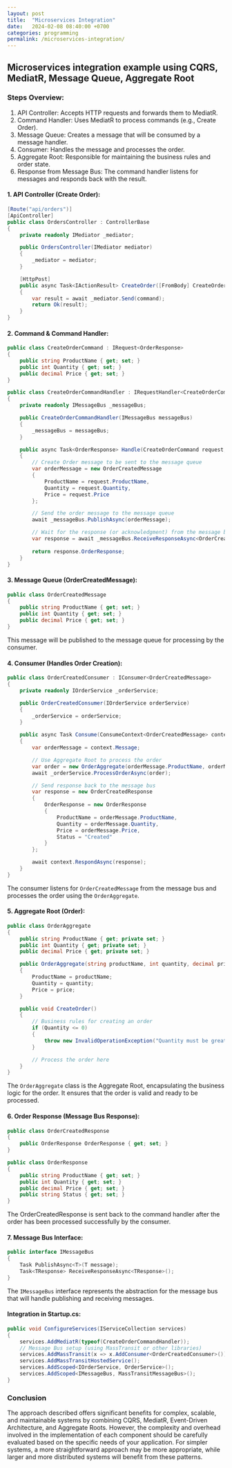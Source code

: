 ```yaml
---
layout: post
title:  "Microservices Integration"
date:   2024-02-08 08:40:00 +0700
categories: programming
permalink: /microservices-integration/
---
```


## Microservices integration example using CQRS, MediatR, Message Queue, Aggregate Root

### Steps Overview:

1. API Controller: Accepts HTTP requests and forwards them to MediatR.
2. Command Handler: Uses MediatR to process commands (e.g., Create Order).
3. Message Queue: Creates a message that will be consumed by a message handler.
4. Consumer: Handles the message and processes the order.
5. Aggregate Root: Responsible for maintaining the business rules and order state.
6. Response from Message Bus: The command handler listens for messages and responds back with the result.

#### 1. API Controller (Create Order):

```csharp
[Route("api/orders")]
[ApiController]
public class OrdersController : ControllerBase
{
    private readonly IMediator _mediator;

    public OrdersController(IMediator mediator)
    {
        _mediator = mediator;
    }

    [HttpPost]
    public async Task<IActionResult> CreateOrder([FromBody] CreateOrderCommand command)
    {
        var result = await _mediator.Send(command);
        return Ok(result);
    }
}
```

#### 2. Command & Command Handler:

```csharp
public class CreateOrderCommand : IRequest<OrderResponse>
{
    public string ProductName { get; set; }
    public int Quantity { get; set; }
    public decimal Price { get; set; }
}

public class CreateOrderCommandHandler : IRequestHandler<CreateOrderCommand, OrderResponse>
{
    private readonly IMessageBus _messageBus;

    public CreateOrderCommandHandler(IMessageBus messageBus)
    {
        _messageBus = messageBus;
    }

    public async Task<OrderResponse> Handle(CreateOrderCommand request, CancellationToken cancellationToken)
    {
        // Create Order message to be sent to the message queue
        var orderMessage = new OrderCreatedMessage
        {
            ProductName = request.ProductName,
            Quantity = request.Quantity,
            Price = request.Price
        };

        // Send the order message to the message queue
        await _messageBus.PublishAsync(orderMessage);

        // Wait for the response (or acknowledgment) from the message bus
        var response = await _messageBus.ReceiveResponseAsync<OrderCreatedResponse>();
        
        return response.OrderResponse;
    }
}
```

#### 3. Message Queue (OrderCreatedMessage):

```csharp
public class OrderCreatedMessage
{
    public string ProductName { get; set; }
    public int Quantity { get; set; }
    public decimal Price { get; set; }
}
```

This message will be published to the message queue for processing by the consumer.

#### 4. Consumer (Handles Order Creation):

```csharp
public class OrderCreatedConsumer : IConsumer<OrderCreatedMessage>
{
    private readonly IOrderService _orderService;

    public OrderCreatedConsumer(IOrderService orderService)
    {
        _orderService = orderService;
    }

    public async Task Consume(ConsumeContext<OrderCreatedMessage> context)
    {
        var orderMessage = context.Message;

        // Use Aggregate Root to process the order
        var order = new OrderAggregate(orderMessage.ProductName, orderMessage.Quantity, orderMessage.Price);
        await _orderService.ProcessOrderAsync(order);

        // Send response back to the message bus
        var response = new OrderCreatedResponse
        {
            OrderResponse = new OrderResponse
            {
                ProductName = orderMessage.ProductName,
                Quantity = orderMessage.Quantity,
                Price = orderMessage.Price,
                Status = "Created"
            }
        };

        await context.RespondAsync(response);
    }
}
```

The consumer listens for `OrderCreatedMessage` from the message bus and processes the order using the `OrderAggregate`.

#### 5. Aggregate Root (Order):

```csharp
public class OrderAggregate
{
    public string ProductName { get; private set; }
    public int Quantity { get; private set; }
    public decimal Price { get; private set; }

    public OrderAggregate(string productName, int quantity, decimal price)
    {
        ProductName = productName;
        Quantity = quantity;
        Price = price;
    }

    public void CreateOrder()
    {
        // Business rules for creating an order
        if (Quantity <= 0)
        {
            throw new InvalidOperationException("Quantity must be greater than zero.");
        }

        // Process the order here
    }
}
```

The `OrderAggregate` class is the Aggregate Root, encapsulating the business logic for the order. It ensures that the order is valid and ready to be processed.

#### 6. Order Response (Message Bus Response):

```csharp
public class OrderCreatedResponse
{
    public OrderResponse OrderResponse { get; set; }
}

public class OrderResponse
{
    public string ProductName { get; set; }
    public int Quantity { get; set; }
    public decimal Price { get; set; }
    public string Status { get; set; }
}
```

The OrderCreatedResponse is sent back to the command handler after the order has been processed successfully by the consumer.

#### 7. Message Bus Interface:

```csharp
public interface IMessageBus
{
    Task PublishAsync<T>(T message);
    Task<TResponse> ReceiveResponseAsync<TResponse>();
}
```

The `IMessageBus` interface represents the abstraction for the message bus that will handle publishing and receiving messages.

#### Integration in Startup.cs:

```csharp
public void ConfigureServices(IServiceCollection services)
{
    services.AddMediatR(typeof(CreateOrderCommandHandler));
    // Message Bus setup (using MassTransit or other libraries)
    services.AddMassTransit(x => x.AddConsumer<OrderCreatedConsumer>());
    services.AddMassTransitHostedService();
    services.AddScoped<IOrderService, OrderService>();
    services.AddScoped<IMessageBus, MassTransitMessageBus>();
}
```

### Conclusion

The approach described offers significant benefits for complex, scalable, and maintainable systems by combining CQRS, MediatR, Event-Driven Architecture, and Aggregate Roots. However, the complexity and overhead involved in the implementation of each component should be carefully evaluated based on the specific needs of your application. For simpler systems, a more straightforward approach may be more appropriate, while larger and more distributed systems will benefit from these patterns.